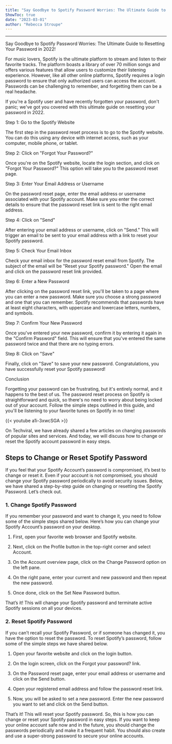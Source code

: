 ```yaml
---
title: "Say Goodbye to Spotify Password Worries: The Ultimate Guide to Resetting Your Password in 2022!"
ShowToc: true 
date: "2023-03-01"
author: "Rebecca Stroupe"
---
```

*****
Say Goodbye to Spotify Password Worries: The Ultimate Guide to Resetting Your Password in 2022!

For music lovers, Spotify is the ultimate platform to stream and listen to their favorite tracks. The platform boasts a library of over 70 million songs and offers various features that allow users to customize their listening experience. However, like all other online platforms, Spotify requires a login password to ensure that only authorized users can access the account. Passwords can be challenging to remember, and forgetting them can be a real headache. 

If you're a Spotify user and have recently forgotten your password, don't panic; we've got you covered with this ultimate guide on resetting your password in 2022.

Step 1: Go to the Spotify Website

The first step in the password reset process is to go to the Spotify website. You can do this using any device with internet access, such as your computer, mobile phone, or tablet.

Step 2: Click on "Forgot Your Password?"

Once you're on the Spotify website, locate the login section, and click on "Forgot Your Password?" This option will take you to the password reset page.

Step 3: Enter Your Email Address or Username

On the password reset page, enter the email address or username associated with your Spotify account. Make sure you enter the correct details to ensure that the password reset link is sent to the right email address.

Step 4: Click on "Send"

After entering your email address or username, click on "Send." This will trigger an email to be sent to your email address with a link to reset your Spotify password.

Step 5: Check Your Email Inbox

Check your email inbox for the password reset email from Spotify. The subject of the email will be "Reset your Spotify password." Open the email and click on the password reset link provided.

Step 6: Enter a New Password

After clicking on the password reset link, you'll be taken to a page where you can enter a new password. Make sure you choose a strong password and one that you can remember. Spotify recommends that passwords have at least eight characters, with uppercase and lowercase letters, numbers, and symbols.

Step 7: Confirm Your New Password

Once you've entered your new password, confirm it by entering it again in the "Confirm Password" field. This will ensure that you've entered the same password twice and that there are no typing errors.

Step 8: Click on "Save"

Finally, click on "Save" to save your new password. Congratulations, you have successfully reset your Spotify password!

Conclusion

Forgetting your password can be frustrating, but it's entirely normal, and it happens to the best of us. The password reset process on Spotify is straightforward and quick, so there's no need to worry about being locked out of your account. Follow the simple steps outlined in this guide, and you'll be listening to your favorite tunes on Spotify in no time!

{{< youtube a1i-3xwcSGA >}} 



On Techviral, we have already shared a few articles on changing passwords of popular sites and services. And today, we will discuss how to change or reset the Spotify account password in easy steps.

 
## Steps to Change or Reset Spotify Password


If you feel that your Spotify Account’s password is compromised, it’s best to change or reset it. Even if your account is not compromised, you should change your Spotify password periodically to avoid security issues. Below, we have shared a step-by-step guide on changing or resetting the Spotify Password. Let’s check out.

 
### 1. Change Spotify Password


If you remember your password and want to change it, you need to follow some of the simple steps shared below. Here’s how you can change your Spotify Account’s password on your desktop.
1. First, open your favorite web browser and Spotify website.
2. Next, click on the Profile button in the top-right corner and select Account.

3. On the Account overview page, click on the Change Password option on the left pane.

4. On the right pane, enter your current and new password and then repeat the new password.

5. Once done, click on the Set New Password button.

That’s it! This will change your Spotify password and terminate active Spotify sessions on all your devices.

 
### 2. Reset Spotify Password


If you can’t recall your Spotify Password, or if someone has changed it, you have the option to reset the password. To reset Spotify’s password, follow some of the simple steps we have shared below.
1. Open your favorite website and click on the login button.

2. On the login screen, click on the Forgot your password? link.

3. On the Password reset page, enter your email address or username and click on the Send button.

4. Open your registered email address and follow the password reset link.

5. Now, you will be asked to set a new password. Enter the new password you want to set and click on the Send button.

That’s it! This will reset your Spotify password.
So, this is how you can change or reset your Spotify password in easy steps. If you want to keep your online account safe now and in the future, you should change the passwords periodically and make it a frequent habit. You should also create and use a super-strong password to secure your online accounts.




